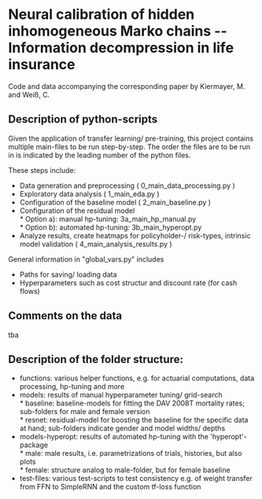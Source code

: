 # Neural calibration of hidden inhomogeneous Marko chains -- Information decompression in life insurance
Code and data accompanying the corresponding paper by Kiermayer, M. and Weiß, C.


## Description of python-scripts
Given the application of transfer learning/ pre-training, this project contains multiple main-files to be run step-by-step. The order the files are to be run in is indicated by the leading number of the python files. 

These steps include:
  - Data generation and preprocessing ( 0_main_data_processing.py )
  - Exploratory data analysis ( 1_main_eda.py )
  - Configuration of the baseline model ( 2_main_baseline.py )
  - Configuration of the residual model <br/>
        * Option a): manual hp-tuning: 3a_main_hp_manual.py<br/>
        * Option b): automated hp-tuning: 3b_main_hyperopt.py<br/>
  - Analyze results, create heatmaps for policyholder-/ risk-types, intrinsic model validation ( 4_main_analysis_results.py )
  
General information in "global_vars.py" includes
  - Paths for saving/ loading data
  - Hyperparameters such as cost structur and discount rate  (for cash flows)


## Comments on the data
tba
  

## Description of the folder structure:
  
  - functions: various helper functions, e.g. for actuarial computations, data processing, hp-tuning and more
  - models: results of manual hyperparameter tuning/ grid-search <br/>
        * baseline: baseline-models for fitting the DAV 2008T mortality rates; sub-folders for male and female version <br/>
        * resnet: residual-model for boosting the baseline for the specific data at hand; sub-folders indicate gender and model widths/ depths
  - models-hyperopt: results of automated hp-tuning with the 'hyperopt'-package <br/>
        * male: male results, i.e. parametrizations of trials, histories, but also plots <br/>
        * female: structure analog to male-folder, but for female baseline
   - test-files: various test-scripts to test consistency e.g. of weight transfer from FFN to SimpleRNN and the custom tf-loss function
